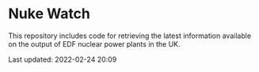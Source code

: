 # Nuke Watch

This repository includes code for retrieving the latest information available on the output of EDF nuclear power plants in the UK.

Last updated: 2022-02-24 20:09